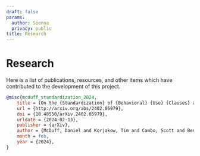 ```yaml
---
draft: false
params:
  author: Sienna
  privacy: public
title: Research
---
```


# Research

Here is a list of publications, resources, and other items which have contributed to the development of this project.

```bibtex
@misc{mcduff_standardization_2024,
	title = {On the {Standardization} of {Behavioral} {Use} {Clauses} and {Their} {Adoption} for {Responsible} {Licensing} of {AI}},
	url = {http://arxiv.org/abs/2402.05979},
	doi = {10.48550/arXiv.2402.05979},
	urldate = {2024-02-13},
	publisher = {arXiv},
	author = {McDuff, Daniel and Korjakow, Tim and Cambo, Scott and Benjamin, Jesse Josua and Lee, Jenny and Jernite, Yacine and Ferrandis, Carlos Muñoz and Gokaslan, Aaron and Tarkowski, Alek and Lindley, Joseph and Cooper, A. Feder and Contractor, Danish},
	month = feb,
	year = {2024},
}
```
